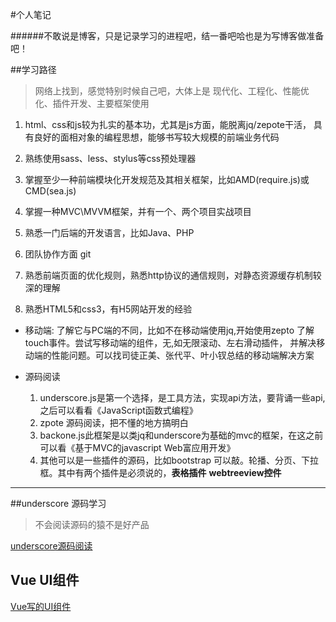 #个人笔记

######不敢说是博客，只是记录学习的进程吧，结一番吧哈也是为写博客做准备吧！

##学习路径
>网络上找到，感觉特别时候自己吧，大体上是 现代化、工程化、性能优化、插件开发、主要框架使用
1.  html、css和js较为扎实的基本功，尤其是js方面，能脱离jq/zepote干活，
    具有良好的面相对象的编程思想，能够书写较大规模的前端业务代码

2.  熟练使用sass、less、stylus等css预处理器

3.  掌握至少一种前端模块化开发规范及其相关框架，比如AMD(require.js)或CMD(sea.js)

4.  掌握一种MVC\MVVM框架，并有一个、两个项目实战项目

5.  熟悉一门后端的开发语言，比如Java、PHP

6.  团队协作方面 git

7.  熟悉前端页面的优化规则，熟悉http协议的通信规则，对静态资源缓存机制较深的理解

8.  熟悉HTML5和css3，有H5网站开发的经验


*  移动端: 了解它与PC端的不同，比如不在移动端使用jq,开始使用zepto 
    了解touch事件。尝试写移动端的组件，无,如无限滚动、左右滑动插件，
    并解决移动端的性能问题。可以找司徒正美、张代平、叶小钗总结的移动端解决方案

*  源码阅读
    1. underscore.js是第一个选择，是工具方法，实现api方法，要背诵一些api,之后可以看看《JavaScript函数式编程》
    2. zpote 源码阅读，把不懂的地方搞明白
    3. backone.js此框架是以类jq和underscore为基础的mvc的框架，在这之前可以看《基于MVC的javascript Web富应用开发》
    4. 其他可以是一些插件的源码，比如bootstrap 可以敲。轮播、分页、下拉框。其中有两个插件是必须说的，**表格插件**  **webtreeview控件**

---
##underscore 源码学习
>不会阅读源码的猿不是好产品

[underscore源码阅读](https://github.com/iSAM2016/underscore)


## Vue UI组件
[Vue写的UI组件](https://github.com/iSAM2016/UI)

